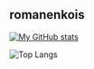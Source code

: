 ## romanenkois

[![My GitHub stats](https://github-readme-stats.vercel.app/api?username=romanenkois)](https://github.com/anuraghazra/github-readme-stats)

![Top Langs](https://github-readme-stats.vercel.app/api/top-langs/?username=romanenkois&layout=compact)
